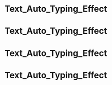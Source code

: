 # Text_Auto_Typing_Effect
# Text_Auto_Typing_Effect
# Text_Auto_Typing_Effect
# Text_Auto_Typing_Effect
